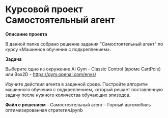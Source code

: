 # Курсовой проект Самостоятельный агент 

__Описание проекта__

В данной папке собрано решение задания "Самостоятельный агент" по курсу «Машинное обучение с подкреплением».


__Задача__

Выберите одно из окружение AI Gym - Classic Control (кроме CartPole) или Box2D - https://gym.openai.com/envs/

Изучите действия агента в заданной среде. Постройте алгоритм машинного обучения с подкреплением, который решает поставленную задачу после нужного количества обучающих эпизодов.

__Файл с решением__ - Самостоятельный агент - Горный автомобиль оптимизированная стратегия.ipynb
